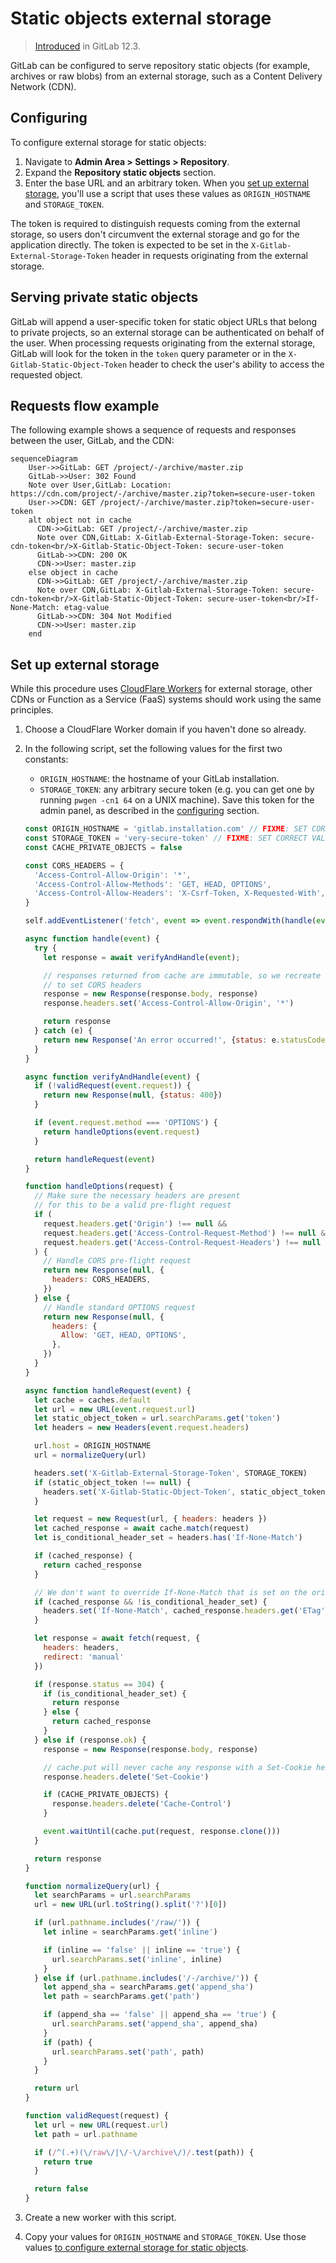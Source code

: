 # Static objects external storage

> [Introduced](https://gitlab.com/gitlab-org/gitlab-foss/-/merge_requests/31025) in GitLab 12.3.

GitLab can be configured to serve repository static objects (for example, archives or raw blobs) from an external
storage, such as a Content Delivery Network (CDN).

## Configuring

To configure external storage for static objects:

1. Navigate to **Admin Area > Settings > Repository**.
1. Expand the **Repository static objects** section.
1. Enter the base URL and an arbitrary token. When you [set up external storage](#set-up-external-storage),
you'll use a script that uses these values as `ORIGIN_HOSTNAME` and `STORAGE_TOKEN`.

The token is required to distinguish requests coming from the external storage, so users don't
circumvent the external storage and go for the application directly. The token is expected to be
set in the `X-Gitlab-External-Storage-Token` header in requests originating from the external
storage.

## Serving private static objects

GitLab will append a user-specific token for static object URLs that belong to private projects,
so an external storage can be authenticated on behalf of the user. When processing requests originating
from the external storage, GitLab will look for the token in the `token` query parameter or in
the `X-Gitlab-Static-Object-Token` header to check the user's ability to access the requested object.

## Requests flow example

The following example shows a sequence of requests and responses between the user,
GitLab, and the CDN:

```mermaid
sequenceDiagram
    User->>GitLab: GET /project/-/archive/master.zip
    GitLab->>User: 302 Found
    Note over User,GitLab: Location: https://cdn.com/project/-/archive/master.zip?token=secure-user-token
    User->>CDN: GET /project/-/archive/master.zip?token=secure-user-token
    alt object not in cache
      CDN->>GitLab: GET /project/-/archive/master.zip
      Note over CDN,GitLab: X-Gitlab-External-Storage-Token: secure-cdn-token<br/>X-Gitlab-Static-Object-Token: secure-user-token
      GitLab->>CDN: 200 OK
      CDN->>User: master.zip
    else object in cache
      CDN->>GitLab: GET /project/-/archive/master.zip
      Note over CDN,GitLab: X-Gitlab-External-Storage-Token: secure-cdn-token<br/>X-Gitlab-Static-Object-Token: secure-user-token<br/>If-None-Match: etag-value
      GitLab->>CDN: 304 Not Modified
      CDN->>User: master.zip
    end
```

## Set up external storage

While this procedure uses [CloudFlare Workers](https://workers.cloudflare.com) for external storage,
other CDNs or Function as a Service (FaaS) systems should work using the same principles.

1. Choose a CloudFlare Worker domain if you haven't done so already.
1. In the following script, set the following values for the first two constants:

   - `ORIGIN_HOSTNAME`: the hostname of your GitLab installation.
   - `STORAGE_TOKEN`: any arbitrary secure token (e.g. you can get one by running
     `pwgen -cn1 64` on a UNIX machine). Save this token for the admin panel, as
     described in the [configuring](#configuring) section.

    ```js
    const ORIGIN_HOSTNAME = 'gitlab.installation.com' // FIXME: SET CORRECT VALUE
    const STORAGE_TOKEN = 'very-secure-token' // FIXME: SET CORRECT VALUE
    const CACHE_PRIVATE_OBJECTS = false

    const CORS_HEADERS = {
      'Access-Control-Allow-Origin': '*',
      'Access-Control-Allow-Methods': 'GET, HEAD, OPTIONS',
      'Access-Control-Allow-Headers': 'X-Csrf-Token, X-Requested-With',
    }

    self.addEventListener('fetch', event => event.respondWith(handle(event)))

    async function handle(event) {
      try {
        let response = await verifyAndHandle(event);

        // responses returned from cache are immutable, so we recreate them
        // to set CORS headers
        response = new Response(response.body, response)
        response.headers.set('Access-Control-Allow-Origin', '*')

        return response
      } catch (e) {
        return new Response('An error occurred!', {status: e.statusCode || 500})
      }
    }

    async function verifyAndHandle(event) {
      if (!validRequest(event.request)) {
        return new Response(null, {status: 400})
      }

      if (event.request.method === 'OPTIONS') {
        return handleOptions(event.request)
      }

      return handleRequest(event)
    }

    function handleOptions(request) {
      // Make sure the necessary headers are present
      // for this to be a valid pre-flight request
      if (
        request.headers.get('Origin') !== null &&
        request.headers.get('Access-Control-Request-Method') !== null &&
        request.headers.get('Access-Control-Request-Headers') !== null
      ) {
        // Handle CORS pre-flight request
        return new Response(null, {
          headers: CORS_HEADERS,
        })
      } else {
        // Handle standard OPTIONS request
        return new Response(null, {
          headers: {
            Allow: 'GET, HEAD, OPTIONS',
          },
        })
      }
    }

    async function handleRequest(event) {
      let cache = caches.default
      let url = new URL(event.request.url)
      let static_object_token = url.searchParams.get('token')
      let headers = new Headers(event.request.headers)

      url.host = ORIGIN_HOSTNAME
      url = normalizeQuery(url)

      headers.set('X-Gitlab-External-Storage-Token', STORAGE_TOKEN)
      if (static_object_token !== null) {
        headers.set('X-Gitlab-Static-Object-Token', static_object_token)
      }

      let request = new Request(url, { headers: headers })
      let cached_response = await cache.match(request)
      let is_conditional_header_set = headers.has('If-None-Match')

      if (cached_response) {
        return cached_response
      }

      // We don't want to override If-None-Match that is set on the original request
      if (cached_response && !is_conditional_header_set) {
        headers.set('If-None-Match', cached_response.headers.get('ETag'))
      }

      let response = await fetch(request, {
        headers: headers,
        redirect: 'manual'
      })

      if (response.status == 304) {
        if (is_conditional_header_set) {
          return response
        } else {
          return cached_response
        }
      } else if (response.ok) {
        response = new Response(response.body, response)

        // cache.put will never cache any response with a Set-Cookie header
        response.headers.delete('Set-Cookie')

        if (CACHE_PRIVATE_OBJECTS) {
          response.headers.delete('Cache-Control')
        }

        event.waitUntil(cache.put(request, response.clone()))
      }

      return response
    }

    function normalizeQuery(url) {
      let searchParams = url.searchParams
      url = new URL(url.toString().split('?')[0])

      if (url.pathname.includes('/raw/')) {
        let inline = searchParams.get('inline')

        if (inline == 'false' || inline == 'true') {
          url.searchParams.set('inline', inline)
        }
      } else if (url.pathname.includes('/-/archive/')) {
        let append_sha = searchParams.get('append_sha')
        let path = searchParams.get('path')

        if (append_sha == 'false' || append_sha == 'true') {
          url.searchParams.set('append_sha', append_sha)
        }
        if (path) {
          url.searchParams.set('path', path)
        }
      }

      return url
    }

    function validRequest(request) {
      let url = new URL(request.url)
      let path = url.pathname

      if (/^(.+)(\/raw\/|\/-\/archive\/)/.test(path)) {
        return true
      }

      return false
    }
    ```

1. Create a new worker with this script.
1. Copy your values for `ORIGIN_HOSTNAME` and `STORAGE_TOKEN`.
   Use those values [to configure external storage for static objects](#configuring).
